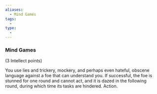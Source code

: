 ```yaml
---
aliases:
  - Mind Games
tags:
  - 
type:
  - 
---
```

### Mind Games

(3 Intellect points)

You use lies and trickery, mockery, and perhaps even hateful, obscene language against a foe that can understand you. If successful, the foe is stunned for one round and cannot act, and it is dazed in the following round, during which time its tasks are hindered. Action.